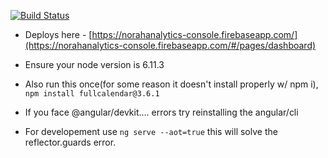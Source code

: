[![Build Status](https://travis-ci.org/norahabsentia/norahanalytics-console.svg?branch=master)](https://travis-ci.org/norahabsentia/norahanalytics-console)

* Deploys here - [https://norahanalytics-console.firebaseapp.com/](https://norahanalytics-console.firebaseapp.com/#/pages/dashboard)

* Ensure your node version is 6.11.3

* Also run this once(for some reason it doesn't install properly w/ npm i), ```npm install fullcalendar@3.6.1```

* If you face @angular/devkit.... errors try reinstalling the angular/cli

* For developement use ```ng serve --aot=true``` this will solve the reflector.guards error.